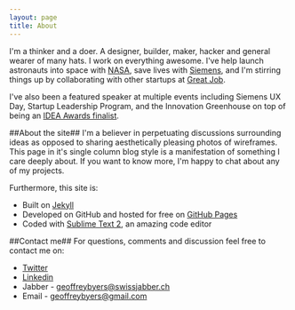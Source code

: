 ```yaml
---
layout: page
title: About
---
```


I'm a thinker and a doer.  A designer, builder, maker, hacker and general wearer of many hats.  I work on everything awesome.  I've help launch astronauts into space with [NASA](http://geoffreybyers.github.io/projects), save lives with [Siemens](http://geoffreybyers.github.io/projects), and I'm stirring things up by collaborating with other startups at [Great Job](http://geoffreybyers.github.io/projects).  

I've also been a featured speaker at multiple events including Siemens UX Day, Startup Leadership Program, and the Innovation Greenhouse on top of being an [IDEA Awards finalist](http://www.idsa.org/category/tags/idea-2011-finalist-student).

##About the site##
I'm a believer in perpetuating discussions surrounding ideas as opposed to sharing aesthetically pleasing photos of wireframes.  This page in it's single column blog style is a manifestation of something I care deeply about.  If you want to know more, I'm happy to chat about any of my projects.

Furthermore, this site is:

* Built on [Jekyll](http://jekyllrb.com)
* Developed on GitHub and hosted for free on [GitHub Pages](https://pages.github.com)
* Coded with [Sublime Text 2](http://sublimetext.com), an amazing code editor

##Contact me##
For questions, comments and discussion feel free to contact me on:

* [Twitter](https://twitter.com/geoffreybyers)
* [Linkedin](http://www.linkedin.com/in/geoffreybyers/)
* Jabber - geoffreybyers@swissjabber.ch
* Email - geoffreybyers@gmail.com